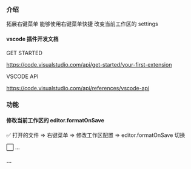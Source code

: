 ### 介绍

拓展右键菜单 能够使用右键菜单快捷 改变当前工作区的 settings

#### vscode 插件开发文档

GET STARTED

https://code.visualstudio.com/api/get-started/your-first-extension

VSCODE API

https://code.visualstudio.com/api/references/vscode-api

### 功能

#### 修改当前工作区的 editor.formatOnSave

✅ 打开的文件 => 右键菜单 => 修改工作区配置 => editor.formatOnSave 切换

⬜️ ...

#### ...
